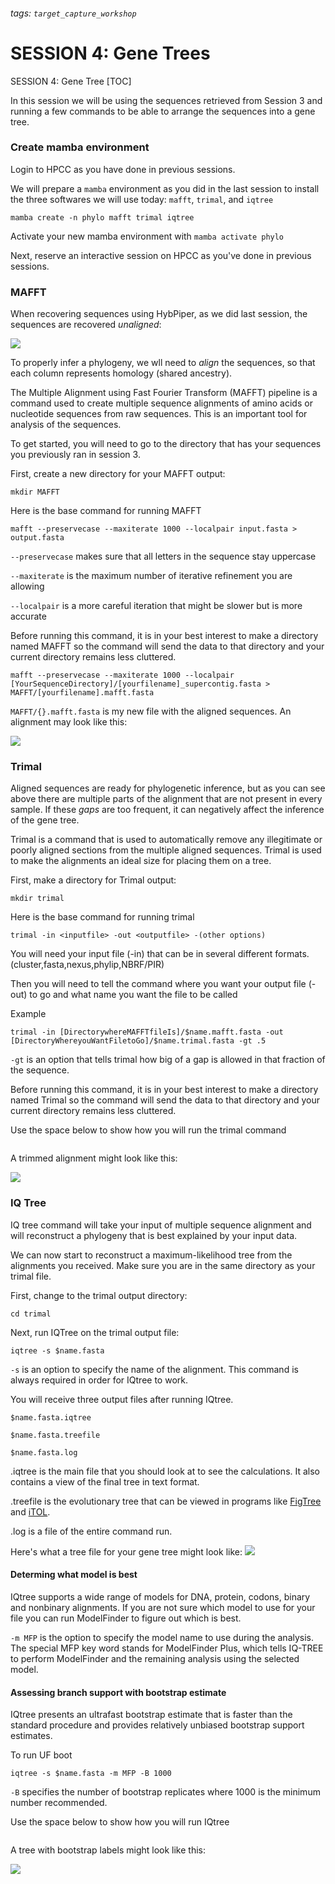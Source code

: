 ###### tags: `target_capture_workshop`

# SESSION 4: Gene Trees

SESSION 4: Gene Tree
[TOC]

In this session we will be using the sequences retrieved from Session 3 and running a few commands to be able to arrange the sequences into a gene tree. 

### Create mamba environment

Login to HPCC as you have done in previous sessions.

We will prepare a `mamba` environment as you did in the last session to install the three softwares we will use today: `mafft`, `trimal`, and `iqtree`

```
mamba create -n phylo mafft trimal iqtree
```

Activate your new mamba environment with `mamba activate phylo`

Next, reserve an interactive session on HPCC as you've done in previous sessions.

### MAFFT

When recovering sequences using HybPiper, as we did last session, the sequences are recovered *unaligned*:

![](https://i.imgur.com/4VJzU9R.png)

To properly infer a phylogeny, we wll need to *align* the sequences, so that each column represents homology (shared ancestry). 

The Multiple Alignment using Fast Fourier Transform (MAFFT) pipeline is a command used to create multiple sequence alignments of amino acids or nucleotide sequences from raw sequences. This is an important tool for analysis of the sequences.

To get started, you will need to go to the directory that has your sequences you previously ran in session 3.

First, create a new directory for your MAFFT output:

`mkdir MAFFT`

Here is the base command for running MAFFT

`mafft --preservecase --maxiterate 1000 --localpair input.fasta > output.fasta`

`--preservecase` makes sure that all letters in the sequence stay uppercase

`--maxiterate` is the maximum number of iterative refinement you are allowing

`--localpair` is a more careful iteration that might be slower but is more accurate 

Before running this command, it is in your best interest to make a directory named MAFFT so the command will send the data to that directory and your current directory remains less cluttered.

```
mafft --preservecase --maxiterate 1000 --localpair [YourSequenceDirectory]/[yourfilename]_supercontig.fasta > MAFFT/[yourfilename].mafft.fasta
```


`MAFFT/{}.mafft.fasta` is my new file with the aligned sequences. An alignment may look like this: 

![](https://i.imgur.com/2g9ywgh.png)

### Trimal
Aligned sequences are ready for phylogenetic inference, but as you can see above there are multiple parts of the alignment that are not present in every sample. If these *gaps* are too frequent, it can negatively affect the inference of the gene tree.

Trimal is a command that is used to automatically remove any illegitimate or poorly aligned sections from the multiple aligned sequences. Trimal is used to make the alignments an ideal size for placing them on a tree.

First, make a directory for Trimal output:

`mkdir trimal`

Here is the base command for running trimal

`trimal -in <inputfile> -out <outputfile> -(other options)`

You will need your input file (-in) that can be in several different formats. (cluster,fasta,nexus,phylip,NBRF/PIR)

Then you will need to tell the command where you want your output file (-out) to go and what name you want the file to be called

Example

`trimal -in [DirectorywhereMAFFTfileIs]/$name.mafft.fasta -out [DirectoryWhereyouWantFiletoGo]/$name.trimal.fasta -gt .5`

`-gt` is an option that tells trimal how big of a gap is allowed in that fraction of the sequence.

Before running this command, it is in your best interest to make a directory named Trimal so the command will send the data to that directory and your current directory remains less cluttered.

Use the space below to show how you will run the trimal command 

```
```

A trimmed alignment might look like this:

![](https://i.imgur.com/JBNwhvi.png)


### IQ Tree
IQ tree command will take your input of multiple sequence alignment and will reconstruct a phylogeny that is best explained by your input data.

We can now start to reconstruct a maximum-likelihood tree from the alignments you received. Make sure you are in the same directory as your trimal file.

First, change to the trimal output directory:

`cd trimal`

Next, run IQTree on the trimal output file:

`iqtree -s $name.fasta`

`-s` is an option to specify the name of the alignment. This command is always required in order for IQtree to work. 

You will receive three output files after running IQtree. 

    $name.fasta.iqtree
    
    $name.fasta.treefile
    
    $name.fasta.log
    
.iqtree is the main file that you should look at to see the calculations. It also contains a view of the final tree in text format.

.treefile is the evolutionary tree that can be viewed in programs like [FigTree](http://tree.bio.ed.ac.uk/software/figtree/) and [iTOL](https://itol.embl.de/).

.log is a file of the entire command run.

Here's what a tree file for your gene tree might look like:
![](https://i.imgur.com/tr1AOtp.png)


#### Determing what model is best
IQtree supports a wide range of models for DNA, protein, codons, binary and nonbinary alignments. If you are not sure which model to use for your file you can run ModelFinder to figure out which is best.

`-m MFP` is the option to specify the model name to use during the analysis. The special MFP key word stands for ModelFinder Plus, which tells IQ-TREE to perform ModelFinder and the remaining analysis using the selected model. 

#### Assessing branch support with bootstrap estimate
IQtree presents an ultrafast bootstrap estimate that is faster than the standard procedure and provides relatively unbiased bootstrap support estimates. 

To run UF boot

`iqtree -s $name.fasta -m MFP -B 1000`

`-B` specifies the number of bootstrap replicates where 1000 is the minimum number recommended.

Use the space below to show how you will run IQtree

```
```

A tree with bootstrap labels might look like this:

![](https://i.imgur.com/QDkFkEn.png)


